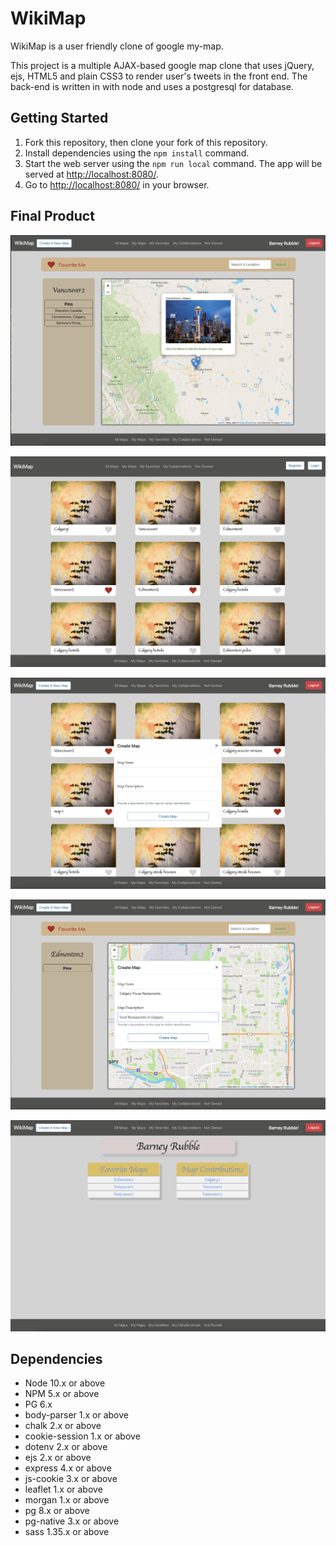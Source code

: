 # WikiMap

WikiMap is a user friendly clone of google my-map.

This project is a multiple AJAX-based google map clone that uses jQuery, ejs, HTML5 and plain CSS3 to render user's tweets in the front end. The back-end is written in with node and uses a postgresql for database.

## Getting Started

1. Fork this repository, then clone your fork of this repository.
2. Install dependencies using the `npm install` command.
3. Start the web server using the `npm run local` command. The app will be served at <http://localhost:8080/>.
4. Go to <http://localhost:8080/> in your browser.

## Final Product

!["screenshot of map and locations created"](https://github.com/Freem11/lhl-midterm-group11/blob/walkthrough/docs/user_profile.png?raw=true)

!["screenshot of homepage"](https://github.com/Freem11/lhl-midterm-group11/blob/walkthrough/docs/user_not_logged_in.png?raw=true)

!["screenshot of map creation"](https://github.com/Freem11/lhl-midterm-group11/blob/walkthrough/docs/creating_a_map.png?raw=true)

!["screenshot of map creation"](https://github.com/Freem11/lhl-midterm-group11/blob/walkthrough/docs/creating_map.png?raw=true)

!["screenshot of user profile"](https://github.com/Freem11/lhl-midterm-group11/blob/walkthrough/docs/created_pins.png?raw=true)

## Dependencies

- Node 10.x or above
- NPM 5.x or above
- PG 6.x
- body-parser 1.x or above
- chalk 2.x or above
- cookie-session 1.x or above
- dotenv 2.x or above
- ejs 2.x or above
- express 4.x or above
- js-cookie 3.x or above
- leaflet 1.x or above
- morgan 1.x or above
- pg 8.x or above
- pg-native 3.x or above
- sass 1.35.x or above
